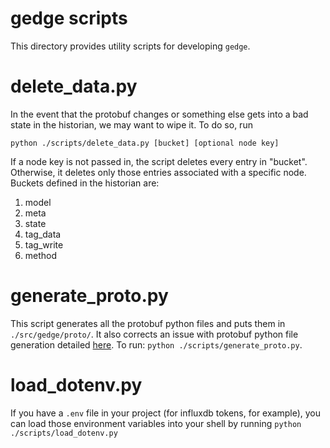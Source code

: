 # gedge scripts

This directory provides utility scripts for developing `gedge`.

# delete_data.py

In the event that the protobuf changes or something else gets into a bad state
in the historian, we may want to wipe it. To do so, run

```
python ./scripts/delete_data.py [bucket] [optional node key]
```

If a node key is not passed in, the script deletes every entry in "bucket".
Otherwise, it deletes only those entries associated with a specific node.
Buckets defined in the historian are:

1. model
2. meta
3. state
4. tag_data
5. tag_write
6. method

# generate_proto.py

This script generates all the protobuf python files and puts them in `./src/gedge/proto/`. It also
corrects an issue with protobuf python file generation detailed [here](https://github.com/protocolbuffers/protobuf/issues/1491).
To run: `python ./scripts/generate_proto.py`.

# load_dotenv.py

If you have a `.env` file in your project (for influxdb tokens, for example), you can load those environment variables
into your shell by running `python ./scripts/load_dotenv.py`

